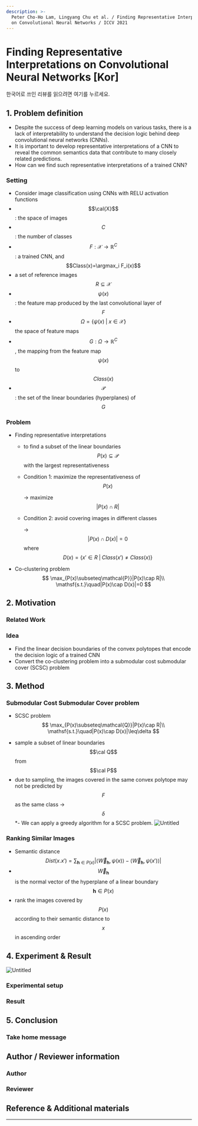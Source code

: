```yaml
---
description: >-
  Peter Cho-Ho Lam, Lingyang Chu et al. / Finding Representative Interpretations
  on Convolutional Neural Networks / ICCV 2021
---
```


# Finding Representative Interpretations on Convolutional Neural Networks \[Kor]

한국어로 쓰인 리뷰를 읽으려면 여기를 누르세요.

## 1. Problem definition

* Despite the success of deep learning models on various tasks, there is a lack of interpretability to understand the decision logic behind deep convolutional neural networks (CNNs).
* It is important to develop representative interpretations of a CNN to reveal the common semantics data that contribute to many closely related predictions.
* How can we find such representative interpretations of a trained CNN?

### Setting

* Consider image classification using CNNs with RELU activation functions
* $$\cal{X}$$: the space of images
* $$C$$: the number of classes
* $$F:\mathcal{X}\rightarrow\mathbb{R}^C$$: a trained CNN, and $$Class(x)=\argmax_i F_i(x)$$
* a set of reference images $$R\subseteq\mathcal{X}$$
* $$\psi(x)$$: the feature map produced by the last convolutional layer of $$F$$
* $$\Omega=\{\psi(x)\;|\;x\in\mathcal{X} \}$$ the space of feature maps
* $$G:\Omega\rightarrow\mathbb{R}^C$$, the mapping from the feature map $$\psi(x)$$ to $$Class(x)$$
* $$\mathcal{P}$$: the set of the linear boundaries (hyperplanes) of $$G$$

### Problem

* Finding representative interpretations
  * to find a subset of the linear boundaries $$P(x)\subseteq\mathcal{P}$$ with the largest representativeness
  *   Condition 1: maximize the representativeness of $$P(x)$$

      → maximize $$|P(x)\cap R|$$
  *   Condition 2: avoid covering images in different classes

      → $$|P(x)\cap D(x)|=0$$ where $$D(x)=\{x'\in R\;|\;Class(x')\neq Class(x)\}$$
* Co-clustering problem
$$
\max_{P(x)\subseteq\mathcal{P}}|P(x)\cap R|\\ \mathsf{s.t.}\quad|P(x)\cap D(x)|=0
$$

## 2. Motivation 
### Related Work 
### Idea 
* Find the linear decision boundaries of the convex polytopes that encode the decision logic of a trained CNN 
* Convert the co-clustering problem into a submodular cost submodular cover (SCSC) problem 

## 3. Method 
### Submodular Cost Submodular Cover problem 
- SCSC problem 
$$
\max_{P(x)\subseteq\mathcal{Q}}|P(x)\cap R|\\ \mathsf{s.t.}\quad|P(x)\cap D(x)|\leq\delta
$$ 
* sample a subset of linear boundaries $$\cal Q$$ from $$\cal P$$ 
* due to sampling, the images covered in the same convex polytope may not be predicted by $$F$$ as the same class 
  → $$\delta$$ \*- We can apply a greedy algorithm for a SCSC problem. 
  ![Untitled](\[Review]%20Finding%20Representative%20Interpretations%20on%20cbb5f8a3e3c94badb112bb7164bafb3a/Untitled%201.png) 

### Ranking Similar Images 
* Semantic distance 
  $$
  Dist(x.x')=\sum_{\mathbf{h}\in P(x)}\Big\vert \langle \overrightarrow{W}_\mathbf{h},\psi(x)\rangle -\langle \overrightarrow{W}_\mathbf{h},\psi(x')\rangle \Big\vert
  $$ 
 * $$\overrightarrow{W}_\mathbf{h}$$ is the normal vector of the hyperplane of a linear boundary $$\mathbf{h}\in P(x)$$ 
 * rank the images covered by $$P(x)$$ according to their semantic distance to $$x$$ in ascending order 

## 4. Experiment & Result
![Untitled](\[Review]%20Finding%20Representative%20Interpretations%20on%20cbb5f8a3e3c94badb112bb7164bafb3a/Untitled%202.png)

### Experimental setup

### Result

## 5. Conclusion

### Take home message

## Author / Reviewer information

### Author

### Reviewer

## Reference & Additional materials


---
